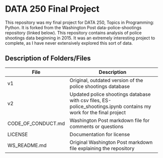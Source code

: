 # DATA 250 Final Project 
This repository was my final project for DATA 250, Topics in Programming: Python. It is forked from the Washington Post data-police-shootings repository (linked below). This repository contains analysis of police shootings data beginning in 2015. It was an extremely interesting project to complete, as I have never extensively explored this sort of data. 

## Description of Folders/Files 
| File | Description | 
|------|-------------| 
| v1 | Original, outdated version of the police shootings database| 
| v2 | Updated police shootings database with csv files, ES-police_shootings.ipynb contains my work for the final project| 
| CODE_OF_CONDUCT.md | Washington Post markdown file for comments or questions| 
| LICENSE | Documentation for license| 
| WS_README.md | Original Washington Post markdown file explaining the repository|


